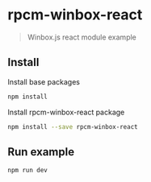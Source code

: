 # rpcm-winbox-react

> Winbox.js react module example

## Install

Install base packages

```bash
npm install
```

Install rpcm-winbox-react package

```bash
npm install --save rpcm-winbox-react
```

## Run example

```bash
npm run dev
```
